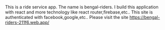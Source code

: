 This is a ride service app. The name is bengal-riders.
I build this application with react and more technology like react router,firebase,etc..
This site is authenticated with facebook,google,etc..
Please visit the site https://bengal-riders-211f6.web.app/
